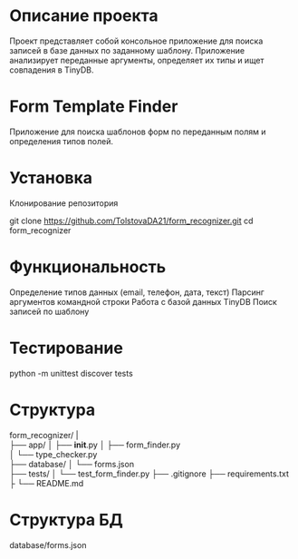 # Описание проекта

Проект представляет собой консольное приложение для поиска записей в базе данных по заданному шаблону. Приложение анализирует переданные аргументы, определяет их типы и ищет совпадения в TinyDB.



# Form Template Finder

Приложение для поиска шаблонов форм по переданным полям и определения типов полей.

# Установка 

Клонирование репозитория

git clone https://github.com/TolstovaDA21/form_recognizer.git
cd form_recognizer

# Функциональность

Определение типов данных (email, телефон, дата, текст)
Парсинг аргументов командной строки
Работа с базой данных TinyDB
Поиск записей по шаблону

# Тестирование

python -m unittest discover tests

# Cтруктура 

form_recognizer/
|                
├── app/
│   ├── __init__.py
│   ├── form_finder.py    
│   └── type_checker.py   
├── database/
│   └── forms.json        
├── tests/
│   └── test_form_finder.py
├── .gitignore
├── requirements.txt      
├
└── README.md

# Структура БД
 database/forms.json


